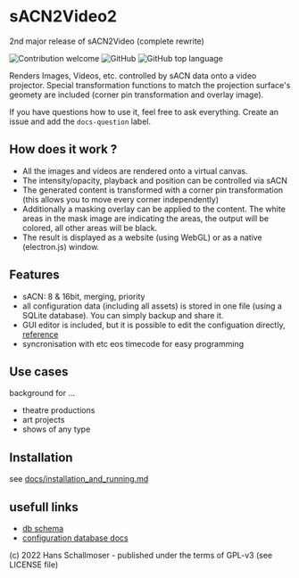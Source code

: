 # sACN2Video2
2nd major release of sACN2Video (complete rewrite)

![Contribution welcome](https://img.shields.io/badge/contribution-welcome-green?style=for-the-badge)
![GitHub](https://img.shields.io/github/license/hansschall/sacn2video2?style=for-the-badge)
![GitHub top language](https://img.shields.io/github/languages/top/hansSchall/sacn2video2?logo=typescript&style=for-the-badge)

Renders Images, Videos, etc. controlled by sACN data onto a video projector.
Special transformation functions to match the projection surface's geomety are included (corner pin transformation and overlay image).

If you have questions how to use it, feel free to ask everything. Create an issue and add the `docs-question` label.

## How does it work ?

- All the images and videos are rendered onto a virtual canvas.
- The intensity/opacity, playback and position can be controlled via sACN
- The generated content is transformed with a corner pin transformation (this allows you to move every corner independently)
- Additionally a masking overlay can be applied to the content. The white areas in the mask image are indicating the areas, the output will be colored, all other areas will be black.
- The result is displayed as a website (using WebGL) or as a native (electron.js) window.

## Features

- sACN: 8 & 16bit, merging, priority
- all configuration data (including all assets) is stored in one file (using a SQLite database). You can simply backup and share it.
- GUI editor is included, but it is possible to edit the configuation directly, [reference](/docs/config.md)
- syncronisation with etc eos timecode for easy programming

## Use cases

background for ...
- theatre productions
- art projects
- shows of any type

## Installation

see [docs/installation_and_running.md](docs/installation_and_running.md)

## usefull links

- [db schema](/server/dbSchema.sql)
- [configuration database docs](/docs/config.md)


(c) 2022 Hans Schallmoser - published under the terms of GPL-v3 (see LICENSE file)

